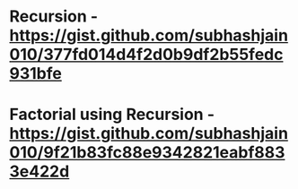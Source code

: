 # Recursion - https://gist.github.com/subhashjain010/377fd014d4f2d0b9df2b55fedc931bfe

# Factorial using Recursion - https://gist.github.com/subhashjain010/9f21b83fc88e9342821eabf8833e422d
